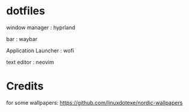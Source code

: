 # dotfiles

window manager : hyprland

bar : waybar

Application Launcher : wofi

text editor : neovim

# Credits
for some wallpapers:
https://github.com/linuxdotexe/nordic-wallpapers
